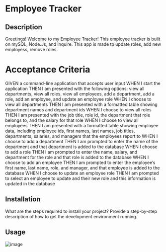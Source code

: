 # Employee Tracker

## Description

Greetings! Welcome to my Employee Tracker! This employee tracker is built on mySQL, Node.Js, and Inquire. This app is made tp update roles, add new employess, remove roles.

# Acceptance Criteria

GIVEN a command-line application that accepts user input WHEN I start the application THEN I am presented with the following options: view all departments, view all roles, view all employees, add a department, add a role, add an employee, and update an employee role WHEN I choose to view all departments THEN I am presented with a formatted table showing department names and department ids WHEN I choose to view all roles THEN I am presented with the job title, role id, the department that role belongs to, and the salary for that role WHEN I choose to view all employees THEN I am presented with a formatted table showing employee data, including employee ids, first names, last names, job titles, departments, salaries, and managers that the employees report to WHEN I choose to add a department THEN I am prompted to enter the name of the department and that department is added to the database WHEN I choose to add a role THEN I am prompted to enter the name, salary, and department for the role and that role is added to the database WHEN I choose to add an employee THEN I am prompted to enter the employee’s first name, last name, role, and manager, and that employee is added to the database WHEN I choose to update an employee role THEN I am prompted to select an employee to update and their new role and this information is updated in the database

## Installation

What are the steps required to install your project? Provide a step-by-step description of how to get the development environment running.

## Usage

![image](https://user-images.githubusercontent.com/128071922/235766752-aebd523c-9307-41b8-bf36-a6a436ad0ee9.png)





